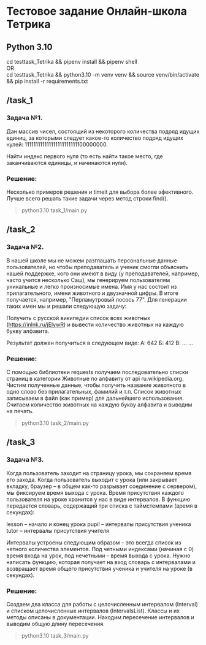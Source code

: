 # Тестовое задание Онлайн-школа Тетрика
## Python 3.10

cd testtask_Tetrika && pipenv install && pipenv shell <br/>
OR <br/>
cd testtask_Tetrika && python3.10 -m venv venv && source venv/bin/activate && pip install -r requirements.txt <br/>

## /task_1
### Задача №1.
Дан массив чисел, состоящий из некоторого количества подряд идущих единиц, 
за которыми следует какое-то количество подряд идущих нулей: 
111111111111111111111111100000000.

Найти индекс первого нуля (то есть найти такое место, 
где заканчиваются единицы, и начинаются нули).

### Решение:
Несколько примеров решения и timeit для выбора более эфективного.
Лучше всего решать такие задачи через метод строки find().

> python3.10 task_1/main.py


## /task_2
### Задача №2.
В нашей школе мы не можем разглашать персональные данные пользователей, 
но чтобы преподаватель и ученик смогли объяснить нашей поддержке, 
кого они имеют в виду (у преподавателей, например, часто учится несколько Саш),
мы генерируем пользователям уникальные и легко произносимые имена. 
Имя у нас состоит из прилагательного, имени животного и двузначной цифры. 
В итоге получается, например, "Перламутровый лосось 77". Для генерации 
таких имен мы и решали следующую задачу:

Получить с русской википедии список всех животных (https://inlnk.ru/jElywR) 
и вывести количество животных на каждую букву алфавита. 

Результат должен получиться в следующем виде:
А: 642
Б: 412
В: ...
...

### Решение:
С помощью библиотеки requests получаем последовательно списки страниц в категории
Животные по алфавиту от api ru.wikipedia.org. Чистим полученные данные, чтобы получить
название животного в одно слово без прилагательных, фамилий и т.п. Список животных 
записываем в файл (как пример) для дальнейшего использования. Считаем количество 
животных на каждую букву алфавита и выводим на печать.

> python3.10 task_2/main.py

## /task_3
### Задача №3.
Когда пользователь заходит на страницу урока, мы сохраняем время его захода. 
Когда пользователь выходит с урока (или закрывает вкладку, браузер – 
в общем как-то разрывает соединение с сервером), мы фиксируем время выхода с урока. 
Время присутствия каждого пользователя на уроке хранится у нас в виде интервалов. 
В функцию передается словарь, содержащий три списка с таймстемпами (время в секундах):

lesson – начало и конец урока
pupil – интервалы присутствия ученика
tutor – интервалы присутствия учителя

Интервалы устроены следующим образом – это всегда список из четного количества элементов. 
Под четными индексами (начиная с 0) время входа на урок, под нечетными - время выхода с урока.
Нужно написать функцию, которая получает на вход словарь с интервалами и 
возвращает время общего присутствия ученика и учителя на уроке (в секундах).

### Решение:
Создаем два класса для работы с целочисленным интервалом (Interval) и списком целочисленных
интервалов (IntervalsList). Классы и их методы описаны в документации. Находим пересечение 
интервалов и выводим общую длину пересечения.

> python3.10 task_3/main.py
